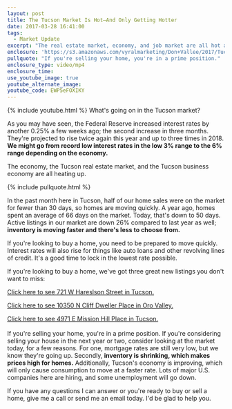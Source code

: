 ```yaml
---
layout: post
title: The Tucson Market Is Hot—And Only Getting Hotter
date: 2017-03-28 16:41:00
tags:
  - Market Update
excerpt: "The real estate market, economy, and job market are all hot and getting hotter here in Tucson. If you're thinking about buying or selling a home, you might want to act now. Here's why."
enclosure: 'https://s3.amazonaws.com/vyralmarketing/Don+Vallee/2017/Tucson+Real+Estate+Agent-+Mortgage+Interest+Rates+and+the+Tucson+Market.mp4'
pullquote: "If you're selling your home, you're in a prime position."
enclosure_type: video/mp4
enclosure_time:
use_youtube_image: true
youtube_alternate_image:
youtube_code: EWP5eFOXIKY
---
```



{% include youtube.html %} What's going on in the Tucson market?

As you may have seen, the Federal Reserve increased interest rates by another 0.25% a few weeks ago; the second increase in three months. They're projected to rise twice again this year and up to three times in 2018. **We might go from record low interest rates in the low 3% range to the 6% range depending on the economy.**

The economy, the Tucson real estate market, and the Tucson business economy are all heating up.&nbsp;

{% include pullquote.html %}

In the past month here in Tucson, half of our home sales were on the market for fewer than 30 days, so homes are moving quickly. A year ago, homes spent an average of 66 days on the market. Today, that's down to 50 days. Active listings in our market are down 26% compared to last year as well; **inventory is moving faster and there's less to choose from.**&nbsp;

If you're looking to buy a home, you need to be prepared to move quickly. Interest rates will also rise for things like auto loans and other revolving lines of credit. It's a good time to lock in the lowest rate possible.&nbsp;

If you're looking to buy a home, we've got three great new listings you don't want to miss:

[Click here to see 721 W Hareslson Street in Tucson.](http://www.flexmls.com/share/ojob/721WHarelsonStreetTucsonAZ85704)

[Click here to see 10350 N Cliff Dweller Place in Oro Valley.](http://www.flexmls.com/share/ojor/10350NCliffDwellerPlaceOroValleyAZ85737)

[Click here to see 4971 E Mission Hill Place in Tucson.](http://www.flexmls.com/share/ojpm/4971EMissionHillPlaceTucsonAZ85718)
<br>&nbsp;
<br>If you're selling your home, you're in a prime position. If you're considering selling your house in the next year or two, consider looking at the market today, for a few reasons. For one, mortgage rates are still very low, but we know they're going up. Secondly, **inventory is shrinking, which makes prices high for homes.** Additionally, Tucson's economy is improving, which will only cause consumption to move at a faster rate. Lots of major U.S. companies here are hiring, and some unemployment will go down.&nbsp;

If you have any questions I can answer or you're ready to buy or sell a home, give me a call or send me an email today. I'd be glad to help you.